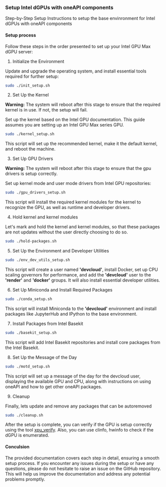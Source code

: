 ### Setup Intel dGPUs with oneAPI components

Step-by-Step Setup Instructions to setup the base envinronment for Intel dGPUs with oneAPI components

#### Setup process

Follow these steps in the order presented to set up your Intel GPU Max dGPU server:

1.  Initialize the Environment

Update and upgrade the operating system, and install essential tools required for further setup:

```bash
sudo ./init_setup.sh
```

2.  Set Up the Kernel

**Warning:** The system will reboot after this stage to ensure that the required kernel is in use. If not, the setup will fail.

Set up the kernel based on the Intel GPU documentation. This guide assumes you are setting up an Intel GPU Max series GPU.

```bash
sudo ./kernel_setup.sh
```

This script will set up the recommended kernel, make it the default kernel, and reboot the machine.

3.  Set Up GPU Drivers

**Warning:** The system will reboot after this stage to ensure that the gpu drivers is setup correctly.

Set up kernel mode and user mode drivers from Intel GPU repositories:

```bash
sudo ./gpu_drivers_setup.sh
```

This script will install the required kernel modules for the kernel to recognize the GPU, as well as runtime and developer drivers.


4. Hold kernel and kernel modules

Let's mark and hold the kernel and kernel modules, so that these packages are not updates without the user directly choosing to do so.

```bash
sudo ./hold-packages.sh
```

5.  Set Up the Environment and Developer Utilities

```bash
sudo ./env_dev_utils_setup.sh
```

This script will create a user named **'devcloud'**, install Docker, set up CPU scaling governors for performance, and add the **'devcloud'** user to the **'render'** and **'docker'** groups. It will also install essential developer utilities.

6.  Set Up Miniconda and Install Required Packages

```bash
sudo ./conda_setup.sh
```

This script will install Miniconda to the **'devcloud'** environment and install packages like JupyterHub and IPython to the base environment.

7.  Install Packages from Intel Basekit

```bash
sudo ./basekit_setup.sh
```

This script will add Intel Basekit repositories and install core packages from the Intel Basekit.

8.  Set Up the Message of the Day

```bash
sudo ./motd_setup.sh
```

This script will set up a message of the day for the devcloud user, displaying the available GPU and CPU, along with instructions on using oneAPI and how to get other oneAPI packages.

9. Cleanup

Finally, lets update and remove any packages that can be autoremoved

```bash
sudo ./cleanup.sh
```

After the setup is complete, you can verify if the GPU is setup correctly using the tool [xpu_verify](https://github.com/rahulunair/xpu_verify). Also, you can use clinfo, hwinfo to check if the dGPU is enumerated.

#### Conculsion

The provided documentation covers each step in detail, ensuring a smooth setup process. If you encounter any issues during the setup or have any questions, please do not hesitate to raise an issue on the GitHub repository. This will help us improve the documentation and address any potential problems promptly.
